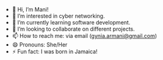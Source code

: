 - 👋 Hi, I’m Mani!
- 👀 I’m interested in cyber networking. 
- 🌱 I’m currently learning software development.
- 💞️ I’m looking to collaborate on different projects.
- 📫 How to reach me: via email (gynia.armani@gmail.com)
- 😄 Pronouns: She/Her
- ⚡ Fun fact: I was born in Jamaica!

<!---
gprawl/gprawl is a ✨ special ✨ repository because its `README.md` (this file) appears on your GitHub profile.
You can click the Preview link to take a look at your changes.
--->
